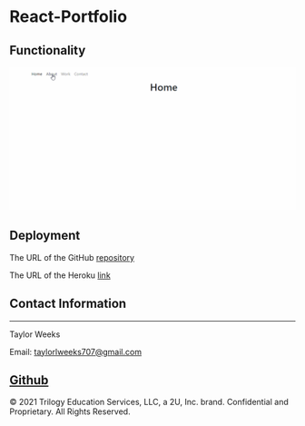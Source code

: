 # React-Portfolio

## Functionality

![](/public/images/deployment.gif)

## Deployment

The URL of the GitHub [repository](https://github.com/tweeks07/react-portfolio)

The URL of the Heroku [link](https://lit-dawn-16577.herokuapp.com/)

## Contact Information
---
Taylor Weeks

Email: taylorlweeks707@gmail.com

[Github](https://github.com/tweeks07)
---
© 2021 Trilogy Education Services, LLC, a 2U, Inc. brand. Confidential and Proprietary. All Rights Reserved.